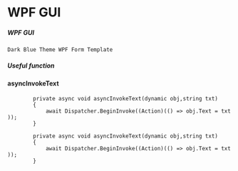 # WPF GUI
##### WPF GUI
```
Dark Blue Theme WPF Form Template
```

##### Useful function
#### asyncInvokeText
```
        private async void asyncInvokeText(dynamic obj,string txt)
        {
            await Dispatcher.BeginInvoke((Action)(() => obj.Text = txt  ));
        } 
```

```
        private async void asyncInvokeText(dynamic obj,string txt)
        {
            await Dispatcher.BeginInvoke((Action)(() => obj.Text = txt  ));
        } 
```
